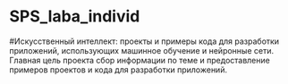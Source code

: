 # SPS_laba_individ

#Искусственный интеллект: проекты и примеры кода для разработки
приложений, использующих машинное обучение и нейронные сети.
Главная цель проекта сбор информации по теме и предоставление примеров проектов и кода для разработки приложений.

